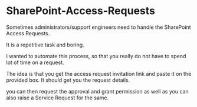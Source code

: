 # SharePoint-Access-Requests

Sometimes administrators/support engineers need to handle the SharePoint Access Requests.

It is a repetitive task and boring.

I wanted to automate this process, so that you really do not have to spend lot of time on a request.

The idea is that you get the access request invitation link and paste it on the provided box. It should get you the request details.

you can then request the approval and grant permission as well as you can also raise a Service Request for the same.
